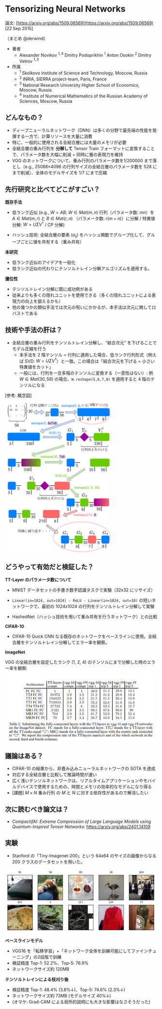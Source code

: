 # Tensorizing Neural Networks

論文: [https://arxiv.org/abs/1509.06569](https://arxiv.org/abs/1509.06569) [22 Sep 2015]


（まとめ @derwind）

- 著者
    - Alexander Novikov ${}^{1,4}$ Dmitry Podoprikhin ${}^1$ Anton Osokin ${}^2$ Dmitry Vetrov ${}^{1,3}$
- 所属
    - ${}^1$ Skolkovo Institute of Science and Technology, Moscow, Russia
    - ${}^2$ INRIA, SIERRA project-team, Paris, France
    - ${}^3$ National Research University Higher School of Economics, Moscow, Russia
    - ${}^4$ Institute of Numerical Mathematics of the Russian Academy of Sciences, Moscow, Russia

## どんなもの？

- ディープニューラルネットワーク（DNN）は多くの分野で最先端の性能を発揮する一方で、計算リソースを大量に消費
- 特に、一般的に使用される全結合層には大量のメモリが必要
- 全結合層の重み行列を **分解して** Tensor Train フォーマットに変換することで、パラメータ数を大幅に削減 + 同時に層の表現力を維持
- VGG のネットワークについて、重み行列のパラメータ数を1/200000 まで落とし（e.g., 25088×4096 の行列サイズの全結合層のパラメータ数を 528 にまで削減）、全体のモデルサイズを 1/7 にまで圧縮

## 先行研究と比べてどこがすごい？

**既存手法**

- 低ランク近似 (e.g., $W = AB$; $W \in Mat(m,n)$ 行列（パラメータ数: $mn$）を $A \in Mat(m,r)$ と $B \in Mat(r,n)$ （パラメータ数: $r (m + n)$）に分解 / 特異値分解: $W = U \Sigma V^\dagger$ / CP 分解)

- ハッシュ技術: 全結合層の要素 $(a_{ij})$ をハッシュ関数でグループ化して、グループごとに値を共有する（重み共有）

**本研究**

- 低ランク近似のアイデアを一般化
- 低ランク近似の代わりにテンソルトレイン分解アルゴリズムを適用する。

**優位性**

- テンソルトレイン分解に既に成功例がある
- 従来よりも多くの隠れユニットを使用できる（多くの隠れユニットによる表現力の向上を狙えるかも）
- 他の幾つかの類似手法では次元の呪いにかかるが、本手法は次元に関してロバストである

## 技術や手法の肝は？

- 全結合層の重み行列をテンソルトレイン分解し、“結合次元” を下げることでモデル圧縮を行う
    - 本手法を 2 階テンソル = 行列に適用した場合、低ランク行列形式（例えば SVD: $W = U \Sigma V^\dagger$）と一致。この場合は「結合次元を下げる = 小さい特異値をカット」
    - 一般には、行列を一旦多階のテンソルに変換する（一意性はない）: 例 $W \in Mat(30, 56)$ の場合、`W.reshape(5,6,7,8)` を適用すると 4 階のテンソルになる

[参考: 概念図]

<img width="350" src="tensorizing_nn_1509.06569/tensor_train.png">

## どうやって有効だと検証した？

**TT-Layer のパラメータ数について**

- MNIST データセットの手書き数字認識タスクで実験（32x32 にリサイズ）
- `Linear(in=1024, out=1024) - ReLU - Linear(in=1024, out=10)` の短いネットワークで、最初の 1024x1024 の行列をテンソルトレイン分解して実験

- HashedNet（ハッシュ技術を用いて重み共有を行うネットワーク）との比較

**CIFAR-10**

- CIFAR-10 Quick CNN なる既存のネットワークをベースラインに使用。全結合層をテンソルトレイン分解してエラー率を観察。

**ImageNet**

VGG の全結合層を設定したランク (1, 2, 4) のテンソルにまで分解した時のエラー率を観察:

<img width="500" src="tensorizing_nn_1509.06569/imagenet_performance.png">

## 議論はある？

- CIFAR-10 の結果から、非畳み込みニューラルネットワークの SOTA を達成
- 対応する全結合層と比較して推論時間が速い
- 広く浅いテンソルネットワークは、リアルタイムアプリケーションやモバイルデバイスで使用するための、時間とメモリの効率的なモデルになり得る
- [課題] $M \times N$ 重み行列 の $M$ と $N$ に対する依存性があるので解消したい

## 次に読むべき論文は？

- _CompactifAI: Extreme Compression of Large Language Models using Quantum-Inspired Tensor Networks_: https://arxiv.org/abs/2401.14109

## 実験

- Stanford の「Tiny-Imagenet-200」という 64x64 のサイズの画像からなる 200 クラスのデータセットを用いた。

<img width="500" src="tensorizing_nn_1509.06569/tiny_imagenet.png">

**ベースラインモデル**

- VGG16 を「転移学習」+「ネットワーク全体を訓練可能にしてファインチューニング」の2段階で訓練
- 検証精度 Top-1: 52.2%、Top-5: 76.9%
- ネットワークサイズ約 120MB

**テンソルトレインによる枝刈り後**

- 検証精度 Top-1: 48.4% (3.8%↓)、Top-5: 74.6% (2.3%↓)
- ネットワークサイズ約 73MB (モデルサイズ 40%↓)
- (オマケ: Grad-CAM による局所的説明にも大きな影響はなさそうだった)
